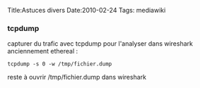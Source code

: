 Title:Astuces divers
Date:2010-02-24
Tags:  mediawiki

### tcpdump

capturer du trafic avec tcpdump pour l'analyser dans wireshark
anciennement ethereal :

`tcpdump -s 0 -w /tmp/fichier.dump`

reste à ouvrir /tmp/fichier.dump dans wireshark

